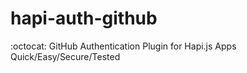 # hapi-auth-github
:octocat: GitHub Authentication Plugin for Hapi.js Apps Quick/Easy/Secure/Tested
